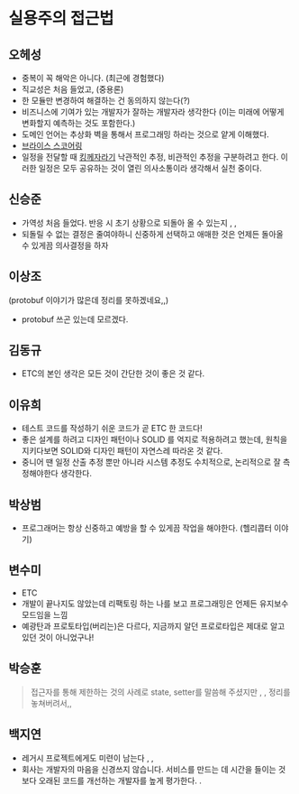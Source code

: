 # 실용주의 접근법

## 오헤성

- 중복이 꼭 해악은 아니다. (최근에 경험했다)
- 직교성은 처음 들었고, (중용론)
- 한 모듈만 변경하여 해결하는 건 동의하지 않는다(?)
- 비즈니스에 기여가 있는 개발자가 잘하는 개발자라 생각한다 (이는 미래에 어떻게 변화할지 예측하는 것도 포함한다.)
- 도메인 언어는 추상화 벽을 통해서 프로그래밍 하라는 것으로 얕게 이해했다.
- [브라이스 스코어링](https://kaseykaplan.medium.com/how-to-use-brice-scoring-to-solve-relevant-product-problems-42610fafc931)
- 일정을 전달할 때 [킹께자라기](https://product.kyobobook.co.kr/detail/S000001033071?utm_source=google&utm_medium=cpc&utm_campaign=googleSearch&gad_source=1&gclid=CjwKCAjwnqK1BhBvEiwAi7o0X1F7f7jMlD_Iw78c3ySdvaWFdHmnahzwyEUagn89WKs6XxHNWpsXnhoCwPYQAvD_BwE) 낙관적인 추정, 비관적인 추정을 구분하려고 한다. 이러한 일정은 모두 공유하는 것이 열린 의사소통이라 생각해서 실천 중이다.

## 신승준

- 가역성 처음 들었다. 반응 시 초기 상황으로 되돌아 올 수 있는지 , ,
- 되돌릴 수 없는 결정은 줄여야하니 신중하게 선택하고 애매한 것은 언제든 돌아올 수 있게끔 의사결정을 하자

## 이상조

(protobuf 이야기가 많은데 정리를 못하겠네요,,)

- protobuf 쓰곤 있는데 모르겠다.

## 김동규

- ETC의 본인 생각은 모든 것이 간단한 것이 좋은 것 같다.

## 이유희

- 테스트 코드를 작성하기 쉬운 코드가 곧 ETC 한 코드다!
- 좋은 설계를 하려고 디자인 패턴이나 SOLID 를 억지로 적용하려고 했는데, 원칙을 지키다보면 SOLID와 디자인 패턴이 자연스레 따라온 것 같다.
- 중니어 땐 일정 산출 추정 뿐만 아니라 시스템 추정도 수치적으로, 논리적으로 잘 측정해야한다 생각한다.

## 박상범

- 프로그래머는 항상 신중하고 예방을 할 수 있게끔 작업을 해야한다. (헬리콥터 이야기)

## 변수미

- ETC
- 개발이 끝나지도 않았는데 리팩토링 하는 나를 보고 프로그래밍은 언제든 유지보수 모드임을 느낌
- 예광탄과 프로토타입(버리는)은 다르다, 지금까지 알던 프로로타입은 제대로 알고 있던 것이 아니었구나!

## 박승훈

> 접근자를 통해 제한하는 것의 사례로 state, setter를 말씀해 주셨지만 , , 정리를 놓쳐버려서,,

## 백지연

- 레거시 프로젝트에게도 미련이 남는다 , ,
- 회사는 개발자의 마음을 신경쓰지 않습니다. 서비스를 만드는 데 시간을 들이는 것보다 오래된 코드를 개선하는 개발자를 높게 평가한다. .
